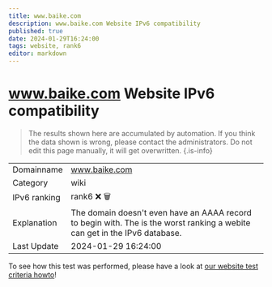```yaml
---
title: www.baike.com
description: www.baike.com Website IPv6 compatibility
published: true
date: 2024-01-29T16:24:00
tags: website, rank6
editor: markdown
---
```


# www.baike.com Website IPv6 compatibility

> The results shown here are accumulated by automation. If you think the data shown is wrong, please contact the administrators. 
> Do not edit this page manually, it will get overwritten.
{.is-info}


|   |   |
| - | - |
| Domainname | www.baike.com
| Category | wiki |
| IPv6 ranking | rank6 :x: :wastebasket: |
| Explanation | The domain doesn't even have an AAAA record to begin with. The is the worst ranking a webite can get in the IPv6 database. |
| Last Update | 2024-01-29 16:24:00 |

To see how this test was performed, please have a look at [our website test criteria howto](/howto/testcriteria/website)!

